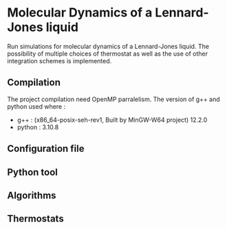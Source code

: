 # Molecular Dynamics of a Lennard-Jones liquid
Run simulations for molecular dynamics of a Lennard-Jones liquid. The possibility of multiple choices of thermostat as well as the use of other integration schemes is implemented. 

## Compilation
The project compilation need OpenMP parralelism. The version of g++ and python used where : <br />
- g++ : (x86_64-posix-seh-rev1, Built by MinGW-W64 project) 12.2.0
- python : 3.10.8

## Configuration file

## Python tool

## Algorithms

## Thermostats
